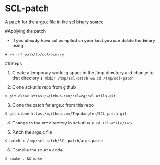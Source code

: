 # SCL-patch
A patch for the args.c file in the scl binary source

#Applying the patch

* If you already have scl compiled on your host you can delete the binary using 

`# rm -rf path/to/scl/binary`

##Steps

1. Create a temporary working space in the /tmp directory and change to that directory
 `$ mkdir /tmp/scl-patch && cd /tmp/scl-patch`

2. Clone scl-utils repo from github

 `$ git clone https://github.com/sclorg/scl-utils.git`

3. Clone the patch for args.c from this repo

 `$ git clone https://github.com/Tepidangler/SCL-patch.git`

4. Change to the src directory in scl-utils/
 `$ cd scl-utils/src/`

5. Patch the args.c file

 `$ patch < /tmp/scl-patch/SCL-patch/args.patch`

6. Compile the source code

 `$ cmake . && make` 
